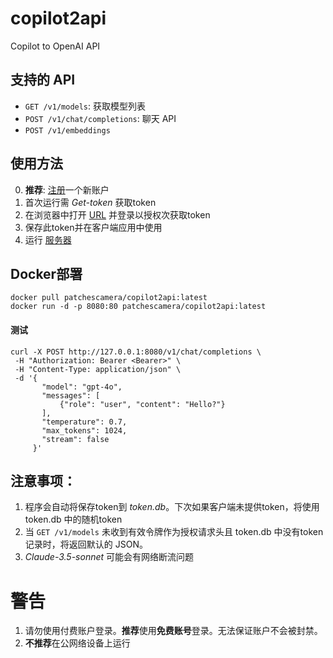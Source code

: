# copilot2api
Copilot to OpenAI API

## 支持的 API
- `GET /v1/models`: 获取模型列表
- `POST /v1/chat/completions`: 聊天 API
- `POST /v1/embeddings`


## 使用方法
0. **推荐**: <a href="https://github.com/signup">注册</a>一个新账户
1. 首次运行需 *Get-token* 获取token
2. 在浏览器中打开 <a href="https://github.com/login/device">URL</a> 并登录以授权次获取token
3. 保存此token并在客户端应用中使用
4. 运行 <a href="https://github.com/patchescamerababy/copilot2api/releases/">服务器</a>

## Docker部署

    docker pull patchescamera/copilot2api:latest
    docker run -d -p 8080:80 patchescamera/copilot2api:latest

#### 测试
    curl -X POST http://127.0.0.1:8080/v1/chat/completions \
     -H "Authorization: Bearer <Bearer>" \
     -H "Content-Type: application/json" \
     -d '{
           "model": "gpt-4o",
           "messages": [
               {"role": "user", "content": "Hello?"}
           ],
           "temperature": 0.7,
           "max_tokens": 1024,
           "stream": false
         }'
         
## 注意事项：
1. 程序会自动将保存token到 *token.db*。下次如果客户端未提供token，将使用 token.db 中的随机token
2. 当 `GET /v1/models` 未收到有效令牌作为授权请求头且 token.db 中没有token记录时，将返回默认的 JSON。
3. *Claude-3.5-sonnet* 可能会有网络断流问题

# 警告
1. 请勿使用付费账户登录。**推荐**使用**免费账号**登录。无法保证账户不会被封禁。
2. **不推荐**在公网络设备上运行

